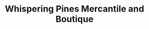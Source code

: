 ---
title: "Whispering Pines Mercantile and Boutique"
url: /pinedale/whispering-pines-mercantile-and-boutique/
shop: Andenken
---